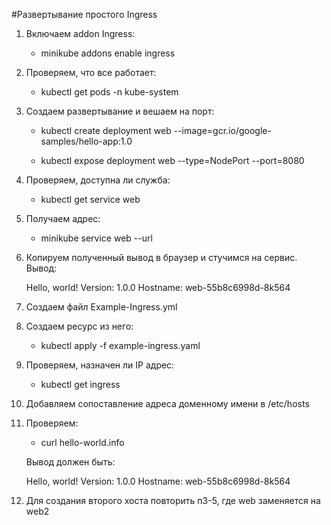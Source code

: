 #Развертывание простого Ingress
1. Включаем addon Ingress:

	- minikube addons enable ingress
	
2. Проверяем, что все работает:

	- kubectl get pods -n kube-system
	
3. Создаем развертывание и вешаем на порт:

	- kubectl create deployment web --image=gcr.io/google-samples/hello-app:1.0
	
	- kubectl expose deployment web --type=NodePort --port=8080
	
4. Проверяем, доступна ли служба:

	- kubectl get service web
	
5. Получаем адрес:

	- minikube service web --url
	
6. Копируем полученный вывод в браузер и стучимся на сервис. Вывод:

	Hello, world!
	Version: 1.0.0
        Hostname: web-55b8c6998d-8k564
        
7. Создаем файл Example-Ingress.yml

8. Создаем ресурс из него:

	- kubectl apply -f example-ingress.yaml
	
9. Проверяем, назначен ли IP адрес:

	- kubectl get ingress
	
10. Добавляем сопоставление адреса доменному имени в /etc/hosts

11. Проверяем:

	- curl hello-world.info
	
	Вывод должен быть:
	
	Hello, world!
	Version: 1.0.0
        Hostname: web-55b8c6998d-8k564
        
12. Для создания второго хоста повторить п3-5, где web заменяется на web2


